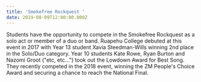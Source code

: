 ```yaml
---
title: 'Smokefree Rockquest '
date: 2019-08-09T12:00:00.000Z
---
```

Students have the opportunity to compete in the Smokefree Rockquest as a solo act or member of a duo or band. Ruapehu College debuted at this event in 2017 with Year 13 student Xavia Steedman-Wills winning 2nd place in the Solo/Duo category. Year 10 students Kate Rowe, Ryan Burton and Nazomi Groot ("etc, etc...") took out the Lowdown Award for Best Song. They recently competed in the 2018 event, winning the ZM People's Choice Award and securing a chance to reach the National Final.
